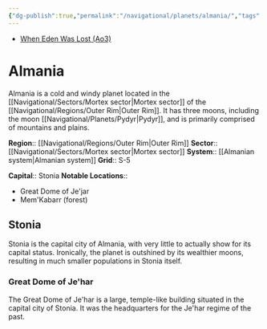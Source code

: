 ```yaml
---
{"dg-publish":true,"permalink":"/navigational/planets/almania/","tags":["map","planet","outerrim","mortex","almaniasys"],"noteIcon":"saber1"}
---
```


- [When Eden Was Lost (Ao3)](https://archiveofourown.org/works/19334440/chapters/45992584)
# Almania

Almania is a cold and windy planet located in the [[Navigational/Sectors/Mortex sector\|Mortex sector]] of the [[Navigational/Regions/Outer Rim\|Outer Rim]]. It has three moons, including the moon [[Navigational/Planets/Pydyr\|Pydyr]], and is primarily comprised of mountains and plains. 

**Region**::  [[Navigational/Regions/Outer Rim\|Outer Rim]]
**Sector**::  [[Navigational/Sectors/Mortex sector\|Mortex sector]]
**System**::  [[Almanian system\|Almanian system]]
**Grid**::  S-5

**Capital**::  Stonia 
**Notable Locations**::
- Great Dome of Je'jar
- Mem'Kabarr (forest)
## Stonia

Stonia is the capital city of Almania, with very little to actually show for its capital status. Ironically, the planet is outshined by its wealthier moons, resulting in much smaller populations in Stonia itself.

### Great Dome of Je'har

The Great Dome of Je'har is a large, temple-like building situated in the capital city of Stonia. It was the headquarters for the Je'har regime of the past. 